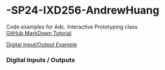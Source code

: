 # -SP24-IXD256-AndrewHuang

Code examples for Adc. Interactive Prototyping class  
[GitHub MarkDown Tutorial]()

[Digital Input/Output Example](class03/digital_input_output.py)
### Digital Inputs / Outputs
